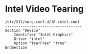 # Intel Video Tearing

```
/etc/X11/xorg.conf.d/10-intel.conf
-----------------------------------
Section "Device"
	Identifier "Intel Graphics"
	Driver "intel"
	Option "TearFree" "true"
EndSection
```
